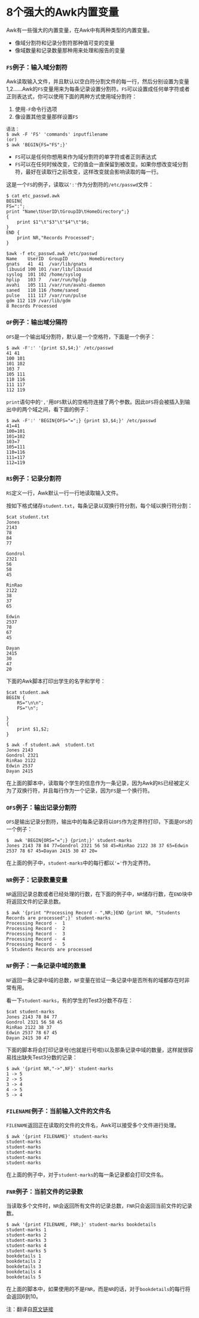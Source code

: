 # 8个强大的Awk内置变量

Awk有一些强大的内置变量，在Awk中有两种类型的内置变量。

- 像域分割符和记录分割符那种值可变的变量
- 像域数量和记录数量那种用来处理和报告的变量

### `FS`例子：输入域分割符

Awk读取输入文件，并且默认以空白符分割文件的每一行，然后分别设置为变量$1,$2......Awk的`FS`变量用来为每条记录设置分割符。`FS`可以设置成任何单字符或者正则表达式，你可以使用下面的两种方式使用域分割符：

1. 使用`-F`命令行选项
2. 像设置其他变量那样设置`FS`

```
语法：
$ awk -F 'FS' 'commands' inputfilename
(or)
$ awk 'BEGIN{FS="FS";}'
```

- `FS`可以是任何你想用来作为域分割符的单字符或者正则表达式
- `FS`可以在任何时候改变，它的值会一直保留到被改变。如果你想改变域分割符，最好在读取行之前改变，这样改变就会影响读取的每一行。

这是一个`FS`的例子，读取以`':'`作为分割符的`/etc/passwd`文件：
```
$ cat etc_passwd.awk
BEGIN{
FS=":";
print "Name\tUserID\tGroupID\tHomeDirectory";}
{
	print $1"\t"$3"\t"$4"\t"$6;
}
END {
	print NR,"Records Processed";
}
```

```
$awk -f etc_passwd.awk /etc/passwd
Name    UserID  GroupID        HomeDirectory
gnats	41	41	/var/lib/gnats
libuuid	100	101	/var/lib/libuuid
syslog	101	102	/home/syslog
hplip	103	7	/var/run/hplip
avahi	105	111	/var/run/avahi-daemon
saned	110	116	/home/saned
pulse	111	117	/var/run/pulse
gdm	112	119	/var/lib/gdm
8 Records Processed
```

### `OF`例子：输出域分隔符

`OFS`是一个输出域分割符，默认是一个空格符，下面是一个例子：
```
$ awk -F':' '{print $3,$4;}' /etc/passwd
41 41
100 101
101 102
103 7
105 111
110 116
111 117
112 119
```

`print`语句中的`','`用`OFS`默认的空格符连接了两个参数。因此`OFS`将会被插入到输出中的两个域之间，看下面的例子：
```
$ awk -F':' 'BEGIN{OFS="=";} {print $3,$4;}' /etc/passwd
41=41
100=101
101=102
103=7
105=111
110=116
111=117
112=119
```

### `RS`例子：记录分割符

`RS`定义一行，Awk默认一行一行地读取输入文件。

按如下格式储存`student.txt`，每条记录以双换行符分割，每个域以换行符分割：
```
$cat student.txt
Jones
2143
78
84
77

Gondrol
2321
56
58
45

RinRao
2122
38
37
65

Edwin
2537
78
67
45

Dayan
2415
30
47
20
```

下面的Awk脚本打印出学生的名字和学号：
```
$cat student.awk
BEGIN {
	RS="\n\n";
	FS="\n";

}
{
	print $1,$2;
}

$ awk -f student.awk  student.txt
Jones 2143
Gondrol 2321
RinRao 2122
Edwin 2537
Dayan 2415
```

在上面的脚本中，读取每个学生的信息作为一条记录，因为Awk的`RS`已经被定义为了双换行符，并且每行作为一个记录，因为`FS`是一个换行符。

### `OFS`例子：输出记录分割符

`OFS`是输出记录分割符，输出中的每条记录将以`OFS`作为定界符打印，下面是`OFS`的一个例子：
```
$  awk 'BEGIN{ORS="=";} {print;}' student-marks
Jones 2143 78 84 77=Gondrol 2321 56 58 45=RinRao 2122 38 37 65=Edwin 2537 78 67 45=Dayan 2415 30 47 20=
```

在上面的例子中，`student-marks`中的每行都以`'='`作为定界符。

### `NR`例子：记录数量变量

`NR`返回记录总数或者已经处理的行数，在下面的例子中，`NR`储存行数，在`END`块中将返回文件的记录总数。
```
$ awk '{print "Processing Record - ",NR;}END {print NR, "Students Records are processed";}' student-marks
Processing Record -  1
Processing Record -  2
Processing Record -  3
Processing Record -  4
Processing Record -  5
5 Students Records are processed
```

### `NF`例子：一条记录中域的数量

`NF`返回一条记录中域的总数，`NF`变量在验证一条记录中是否所有的域都存在时非常有用。

看一下`student-marks`，有的学生的Test3分数不存在：
```
$cat student-marks
Jones 2143 78 84 77
Gondrol 2321 56 58 45
RinRao 2122 38 37
Edwin 2537 78 67 45
Dayan 2415 30 47
```

下面的脚本将会打印记录号(也就是行号啦)以及那条记录中域的数量，这样就很容易找出缺失Test3分数的记录：
```
$ awk '{print NR,"->",NF}' student-marks
1 -> 5
2 -> 5
3 -> 4
4 -> 5
5 -> 4
```

### `FILENAME`例子：当前输入文件的文件名

`FILENAME`返回正在读取的文件的文件名，Awk可以接受多个文件进行处理。
```
$ awk '{print FILENAME}' student-marks
student-marks
student-marks
student-marks
student-marks
student-marks
```

在上面的例子中，对于`student-marks`的每一条记录都会打印文件名。

### `FNR`例子：当前文件的记录数

当读取多个文件时，`NR`会返回所有文件的记录总数，`FNR`只会返回当前文件的记录数。
```
$ awk '{print FILENAME, FNR;}' student-marks bookdetails
student-marks 1
student-marks 2
student-marks 3
student-marks 4
student-marks 5
bookdetails 1
bookdetails 2
bookdetails 3
bookdetails 4
bookdetails 5
```

在上面的脚本中，如果使用的不是`FNR`，而是`NR`的话，对于`bookdetails`的每行将会返回6到10。

注：翻译自[原文链接](http://www.thegeekstuff.com/2010/01/8-powerful-awk-built-in-variables-fs-ofs-rs-ors-nr-nf-filename-fnr/)
